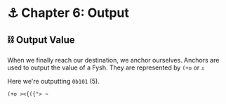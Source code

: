 # ⚓ Chapter 6: Output

## ⛓️ Output Value

When we finally reach our destination, we anchor ourselves. Anchors are used to
output the value of a Fysh. They are represented by `(+o` or `⚓`

Here we're outputting `0b101` (5).

```fysh
(+o ><{({°> ~
```
